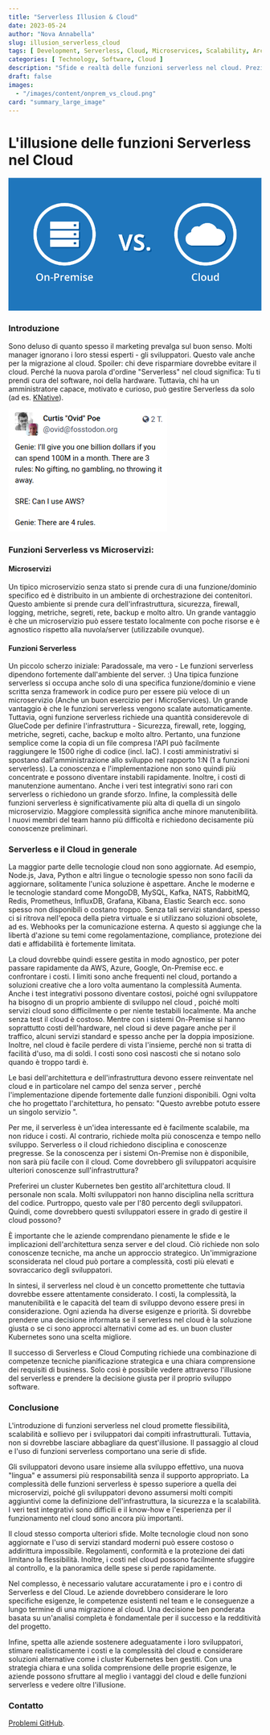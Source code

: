 ```yaml
---
title: "Serverless Illusion & Cloud"
date: 2023-05-24
author: "Nova Annabella"
slug: illusion_serverless_cloud
tags: [ Development, Serverless, Cloud, Microservices, Scalability, Architecture, Infrastructure ]
categories: [ Technology, Software, Cloud ]
description: "Sfide e realtà delle funzioni serverless nel cloud. Preziosi spunti per le aziende che stanno considerando la migrazione al cloud"
draft: false
images:
  - "/images/content/onprem_vs_cloud.png"
card: "summary_large_image"
---
```



# L'illusione delle funzioni Serverless nel Cloud

![aws_costs_twitter_1](/images/content/onprem_vs_cloud.png)

### Introduzione

Sono deluso di quanto spesso il marketing prevalga sul buon senso. Molti manager ignorano
i loro stessi esperti - gli sviluppatori. Questo vale anche per la migrazione al cloud. Spoiler: chi deve risparmiare
dovrebbe evitare il cloud. Perché la nuova parola d'ordine "Serverless" nel cloud significa: Tu ti prendi cura del
software, noi della hardware. Tuttavia, chi ha un amministratore capace, motivato e curioso, può 
gestire Serverless da solo (ad es. [KNative](https://knative.dev)).

![aws_costs_twitter_1](/images/content/aws_costs_twitter_1.png)


### Funzioni Serverless vs Microservizi:



#### Microservizi

Un tipico microservizio senza stato si prende cura di una funzione/dominio specifico ed è distribuito in un ambiente di
orchestrazione dei contenitori. Questo ambiente si prende cura dell'infrastruttura, sicurezza, firewall, logging,
metriche, segreti, rete, backup e molto altro. Un grande vantaggio è che un microservizio può essere testato localmente
con poche risorse e è agnostico rispetto alla nuvola/server (utilizzabile ovunque).

#### Funzioni Serverless

Un piccolo scherzo iniziale: Paradossale, ma vero - Le funzioni serverless dipendono fortemente dall'ambiente del server. :)
Una tipica funzione serverless si occupa anche solo di una specifica funzione/dominio e viene scritta senza framework
in
codice puro per essere più veloce di un microservizio (Anche un buon esercizio per i MicroServices). Un grande
vantaggio è che le funzioni serverless vengono scalate automaticamente. Tuttavia, ogni funzione serverless richiede una
quantità considerevole di GlueCode per definire l'infrastruttura - Sicurezza, firewall, rete, logging, metriche,
segreti, cache, backup e molto altro.
Pertanto, una funzione semplice come la copia di un file compresa l'API può facilmente raggiungere le 1500 righe di codice (incl. IaC).
I costi amministrativi si spostano dall'amministrazione allo sviluppo nel rapporto 1:N (1 a funzioni serverless). La conoscenza e l'implementazione non sono quindi più concentrate e possono diventare instabili rapidamente. Inoltre, i costi di manutenzione aumentano.
Anche i veri test integrativi sono rari con serverless o richiedono un grande sforzo.
Infine, la complessità delle funzioni serverless è significativamente più alta di quella di un singolo microservizio. 
Maggiore complessità significa anche minore manutenibilità. I nuovi membri del team hanno più difficoltà e richiedono decisamente più conoscenze preliminari.

### Serverless e il Cloud in generale

La maggior parte delle tecnologie cloud non sono aggiornate. Ad esempio, Node.js, Java, Python e altri
lingue o tecnologie spesso non sono facili da aggiornare, solitamente l'unica soluzione è aspettare.
Anche le moderne e le tecnologie standard come MongoDB, MySQL, Kafka, NATS, RabbitMQ, Redis, Prometheus, InfluxDB, Grafana,
Kibana, Elastic Search ecc. sono spesso non disponibili o costano troppo.
Senza tali servizi standard, spesso ci si ritrova nell'epoca della pietra virtuale e si utilizzano soluzioni obsolete, ad es. 
Webhooks per la comunicazione esterna. A questo si aggiunge che la libertà d'azione su temi come regolamentazione,
compliance, protezione dei dati e affidabilità è fortemente limitata.

La cloud dovrebbe quindi essere gestita in modo agnostico, per poter passare rapidamente da AWS, Azure, Google, On-Premise ecc. e
confrontare i costi.
I limiti sono anche frequenti nel cloud, portando a soluzioni creative che a loro volta aumentano la complessità
Aumenta. Anche i test integrativi possono diventare costosi, poiché ogni sviluppatore ha bisogno di un proprio ambiente di sviluppo nel cloud
, poiché molti servizi cloud sono difficilmente o per niente testabili localmente.
Ma anche senza test il cloud è costoso. Mentre con i sistemi On-Premise si hanno soprattutto
costi dell'hardware, nel cloud si deve pagare anche per il traffico, alcuni servizi standard e spesso anche per la
doppia imposizione. Inoltre, nel cloud è facile perdere di vista l'insieme, perché non si tratta di
facilità d'uso, ma di soldi. I costi sono così nascosti che si notano solo quando è troppo tardi
è.

Le basi dell'architettura e dell'infrastruttura devono essere reinventate nel cloud e in particolare nel campo del senza server
, perché l'implementazione dipende fortemente dalle funzioni disponibili.
Ogni volta che ho progettato l'architettura, ho pensato: "Questo avrebbe potuto essere un singolo servizio
".

Per me, il serverless è un'idea interessante ed è facilmente scalabile, ma non riduce i costi. Al
contrario, richiede molta più conoscenza e tempo nello sviluppo. Serverless o il cloud richiedono disciplina e
conoscenze pregresse.
Se la conoscenza per i sistemi On-Premise non è disponibile, non sarà più facile con il cloud.
Come dovrebbero gli sviluppatori acquisire ulteriori conoscenze sull'infrastruttura?

Preferirei un cluster Kubernetes ben gestito all'architettura cloud.
Il personale non scala. Molti sviluppatori non hanno disciplina nella scrittura del codice.
Purtroppo, questo vale per l'80 percento degli sviluppatori. Quindi, come dovrebbero questi sviluppatori essere in grado di gestire il cloud
possono?

È importante che le aziende comprendano pienamente le sfide e le implicazioni dell'architettura senza server e del cloud.
Ciò richiede non solo conoscenze tecniche, ma anche un approccio strategico. Un'immigrazione sconsiderata nel cloud può portare a complessità, costi più elevati e sovraccarico degli sviluppatori.

In sintesi, il serverless nel cloud è un concetto promettente che tuttavia dovrebbe essere attentamente
considerato. I costi, la complessità, la manutenibilità e le capacità del team di sviluppo devono essere
presi in considerazione.
Ogni azienda ha diverse esigenze e priorità. Si dovrebbe prendere una decisione informata se
il serverless nel cloud è la soluzione giusta o se ci sono approcci alternativi come
ad es. un buon cluster Kubernetes sono una scelta migliore.

Il successo di Serverless e Cloud Computing richiede una combinazione di competenze tecniche
pianificazione strategica e una chiara comprensione dei requisiti di business. Solo così è possibile vedere attraverso l'illusione del serverless
e prendere la decisione giusta per il proprio sviluppo software.

### Conclusione

L'introduzione di funzioni serverless nel cloud promette flessibilità, scalabilità e sollievo per i
sviluppatori dai compiti infrastrutturali. Tuttavia, non si dovrebbe lasciare abbagliare da quest'illusione. Il
passaggio al cloud e l'uso di funzioni serverless comportano una serie di sfide.

Gli sviluppatori devono usare insieme alla sviluppo effettivo, una nuova "lingua" e assumersi più responsabilità senza il supporto appropriato.
La complessità delle funzioni serverless è spesso superiore a quella dei microservizi, poiché gli sviluppatori devono assumersi molti compiti aggiuntivi
come la definizione dell'infrastruttura, la sicurezza e la scalabilità. I veri test integrativi sono
difficili e il know-how e l'esperienza per il funzionamento nel cloud sono ancora più importanti.

Il cloud stesso comporta ulteriori sfide. Molte tecnologie cloud non sono aggiornate
e l'uso di servizi standard moderni può essere costoso o addirittura impossibile. Regolamenti, conformità e
la protezione dei dati limitano la flessibilità. Inoltre, i costi nel cloud possono facilmente sfuggire al controllo,
e la panoramica delle spese si perde rapidamente.

Nel complesso, è necessario valutare accuratamente i pro e i contro di Serverless e del Cloud.
Le aziende dovrebbero considerare le loro specifiche esigenze, le competenze esistenti nel team e le conseguenze a lungo termine
di una migrazione al cloud.
Una decisione ben ponderata basata su un'analisi completa è fondamentale per il successo e la redditività
del progetto.

Infine, spetta alle aziende sostenere adeguatamente i loro sviluppatori, stimare realisticamente i costi e la complessità del
cloud e considerare soluzioni alternative come i cluster Kubernetes ben gestiti.
Con una strategia chiara e una solida comprensione delle proprie esigenze, le aziende possono sfruttare al meglio i vantaggi del
cloud e delle funzioni serverless e vedere oltre l'illusione.

### Contatto

[Problemi GitHub](https://github.com/NovaAnnabella/the_unspoken/issues/new/choose).
